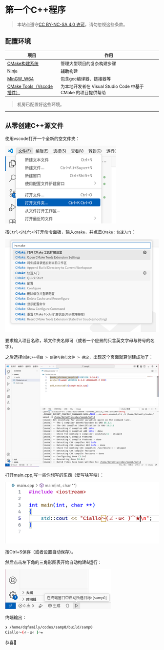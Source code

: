 # 第一个C++程序

> 本站点遵守[CC BY-NC-SA 4.0 许可](https://creativecommons.org/licenses/by-nc-sa/4.0/deed.zh-hans)，请勿忽视这些条款。
>

## 配置环境

| 项目                                                                                                   | 作用                                                          |
| ------------------------------------------------------------------------------------------------------ | ------------------------------------------------------------- |
| [CMake构建系统](https://cmake.org/download/)                                                           | 管理大型项目的复杂构建步骤                                    |
| [Ninja](https://github.com/ninja-build/ninja/releases)                                                 | 辅助构建                                                      |
| [MinGW_W64](https://github.com/niXman/mingw-builds-binaries/releases)                                  | 包含gcc编译器、链接器等                                       |
| [CMake Tools（Vscode插件）](https://marketplace.visualstudio.com/items?itemName=ms-vscode.cmake-tools) | 为本地开发者在 Visual Studio Code 中基于 CMake 的项目提供帮助 |

> 机房已配置好这些环境。

---

## 从零创建C++源文件

使用vscode打开一个全新的空文件夹：

![](../../assets/first0.png)

按`Ctrl+Shift+P`打开命令面板，输入`cmake`，并点击`CMake：快速入门`：

![](../../assets/first1.png)

要求输入项目名称，填文件夹名即可（或者一个应景的只含英文字母与符号的名字）。

之后选择`创建C++项目 > 创建可执行文件 > 确定`，出现这个页面就算创建成功了：

![](../../assets/first2.png)

打开main.cpp,写一些你想写的东西（爱写啥写啥）：

![](../../assets/first3.png)

按Ctrl+S保存（或者设置自动保存）。

然后点击左下角的三角形图表开始自动构建&运行：

![](../../assets/first4.png)

终端输出：

```bash
❯ /home/dqfamily/codes/samp0/build/samp0
Ciallo～(∠・ω< )⌒★
```

恭喜🎉